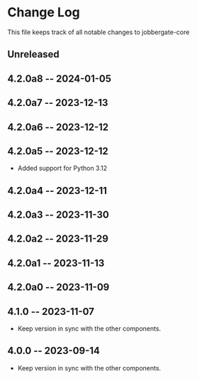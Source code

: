 # Change Log

This file keeps track of all notable changes to jobbergate-core

## Unreleased


## 4.2.0a8 -- 2024-01-05
## 4.2.0a7 -- 2023-12-13
## 4.2.0a6 -- 2023-12-12
## 4.2.0a5 -- 2023-12-12
- Added support for Python 3.12

## 4.2.0a4 -- 2023-12-11
## 4.2.0a3 -- 2023-11-30

## 4.2.0a2 -- 2023-11-29

## 4.2.0a1 -- 2023-11-13

## 4.2.0a0 -- 2023-11-09

## 4.1.0 -- 2023-11-07

- Keep version in sync with the other components.

## 4.0.0 -- 2023-09-14

- Keep version in sync with the other components.
